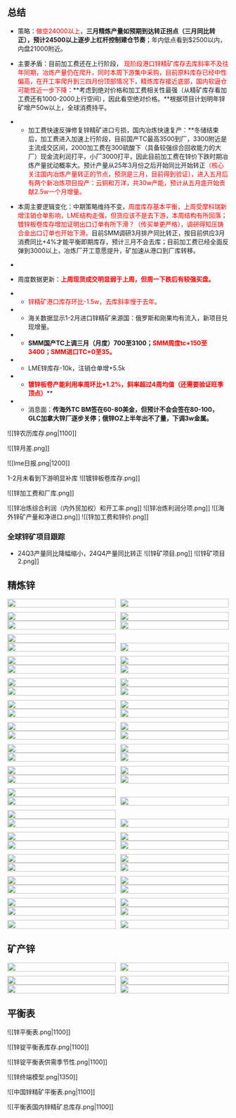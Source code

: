 ## 总结

- 策略：<font color = red>做空24000以上</font>，**三月精炼产量如预期到达转正拐点（三月同比转正），预计24500以上逐步上杠杆控制建仓节奏</font>**；年内低点看到$2500以内，内盘21000附近。
- 主要矛盾：目前加工费还在上行阶段， <font color = red>现阶段港口锌精矿库存去库斜率不及往年同期，冶炼产量仍在爬升，同时本周下游集中采购，目前原料库存已经中性偏高，在开工率爬升到三四月份顶部情况下，精炼库存接近底部，国内软逼仓可能性近一步下降</font>：**考虑到绝对价格和加工费相关性最强（从精矿库存看加工费还有1000-2000上行空间），因此看空绝对价格。**根据项目计划明年锌矿增产50w以上，全球消费持平。

- - 加工费快速反弹修复锌精矿进口亏损，国内冶炼快速复产：**冬储结束后，加工费进入加速上行阶段，目前国产TC最高3500到厂，3300附近是主流成交区间，2000加工费在300硫酸下（具备较强综合回收能力的大厂）现金流利润打平，小厂3000打平，因此目前加工费在锌价下跌时期冶炼产量扰动概率大。预计产量从25年3月份之后开始同比开始转正<font color = red>（核心关注国内冶炼产量转正的节点，预测是三月，目前得到验证），进入五月后有两个新冶炼项目投产：云铜和万洋，共30w产能，预计从五月底开始贡献2.5w一个月增量。</font>


- 本周主要逻辑变化：中期策略维持不变，<font color = red>周度库存基本平衡，上周受摩科瑞新增注销仓单影响，LME结构走强，但货应该不是去下游，本周结构有所回落；镀锌板卷库存增加证明出口订单有所下滑？（传买单更严格），调研得知压铸合金出口订单也开始下滑。</font>目前SMM调研3月排产同比转正，按目前供应3月消费同比+4%才能平衡即期库存，预计三月不会去库；目前加工费已经全面反弹到3000以上，冶炼厂开工意愿提升，矿加速从港口到厂库转移。
- 
- 周度数据更新：<font color = red>**上周现货成交明显弱于上周，但周一下跌后有较强买盘。**</font>
- - <font color = red>锌精矿港口库存环比-1.5w，去库斜率慢于去年。</font>
- - 海关数据显示1-2月进口锌精矿来源国：俄罗斯和刚果均有流入，新项目兑现增量。
- - **SMM国产TC上调三月（月度）700至3100；<font color = red>SMM周度tc+150至3400；SMM进口TC+0至35。**</font>
- - LME锌库存-10k，注销仓单增+5.5k
- - <font color = red>**镀锌板卷产能利用率周环比+1.2%，斜率超过4周均值（还需要验证旺季顶点）**</font>**

- - 消息面：**传海外TC BM签在60-80美金，但预计不会会签在80-100，GLC加拿大锌厂逐步关停；俄锌OZ上半年出不了量，下调3w金属。**


![[锌农历库存.png|1100]]

<div STYLE="page-break-after: always;"></div>

![[锌月差.png]]

<div STYLE="page-break-after: always;"></div>

![[lme日报.png|1200]]
<div STYLE="page-break-after: always;"></div>

1-2月未看到下游明显补库
![[镀锌板卷库存.png]]

![[锌加工费和厂库.png]]

![[锌冶炼综合利润（内外贸加权）和开工率.png]]
![[锌冶炼利润分项.png]]
![[海外锌矿产量和净进口.png]]
![[锌加工费和锌价.png]]




### 全球锌矿项目跟踪
- 24Q3产量同比降幅缩小，24Q4产量同比转正
![[锌矿项目.png]]
![[锌矿项目2.png]]

<div STYLE="page-break-after: always;"></div>

## 精炼锌

<div style="display: grid; grid-template-columns: repeat(2, 1fr); gap: 10px; page-break-after: always;">
  <img src="SMM七地锌锭周度库存.png" style="width: 100%;"/>
  <img src="SMM上海、广东、天津三地锌锭周度库存.png" style="width: 100%;"/>
  <img src="锌矿出港：港口汇总.png" style="width: 100%;"/>
  <img src="Mysteel锌精矿：港口库存：中国.png" style="width: 100%;"/>
</div>

<div style="display: grid; grid-template-columns: repeat(2, 1fr); gap: 10px; page-break-after: always;">
  <img src="LME锌0-3.png" style="width: 100%;"/>
  <img src="lme锌库存.png" style="width: 100%;"/>
  <img src="LME锌注销仓单.png" style="width: 100%;"/>  
</div>

<div style="display: grid; grid-template-columns: repeat(2, 1fr); gap: 10px; page-break-after: always;">
  <img src="镀锌板卷：钢铁企业：产量：中国：周.png" style="width: 100%;"/>
  <img src="镀锌板卷：钢铁企业：产能利用率：周.png" style="width: 100%;"/>
  <img src="镀锌板卷：钢铁企业：开工率：周.png" style="width: 100%;"/>  
  <img src="镀锌板卷：库存：中国：周.png" style="width: 100%;"/>
</div>

<div style="display: grid; grid-template-columns: repeat(2, 1fr); gap: 10px; page-break-after: always;">
  <img src="SMM压铸周度产量.png" style="width: 100%;"/>
  <img src="SMM压铸周度原料库存.png" style="width: 100%;"/>
  <img src="SMM压铸周度成品库存.png" style="width: 100%;"/>  
  <img src="SMM 氧化锌周度产量.png" style="width: 100%;"/>  
</div>

<div style="display: grid; grid-template-columns: repeat(2, 1fr); gap: 10px; page-break-after: always;">
  <img src="精炼锌进口盈亏.png" style="width: 100%;"/>
  <img src="锌沪伦比值.png" style="width: 100%;"/>
  <img src="锌精矿日度进口盈亏.png" style="width: 100%;"/>  
  <img src="SMM进口锌溢价：提单.png" style="width: 100%;"/>
</div>

<div style="display: grid; grid-template-columns: repeat(2, 1fr); gap: 10px; page-break-after: always;">
  <img src="上海锌锭现货10：15升贴水.png" style="width: 100%;"/>
  <img src="SMM天津锌锭10：15升贴水.png" style="width: 100%;"/>
  <img src="广东锌锭现货10：15升贴水.png" style="width: 100%;"/>  
  <img src="SMM锌锭溢价：宁波.png" style="width: 100%;"/>
</div>


<div style="display: grid; grid-template-columns: repeat(2, 1fr); gap: 10px; page-break-after: always;">
  <img src="SMM广东地区锌锭入库.png" style="width: 100%;"/>
  <img src="SMM广东地区锌锭出库.png" style="width: 100%;"/>
  <img src="SMM上海进口锌入库.png" style="width: 100%;"/>  
  <img src="SMM上海进口锌出库.png" style="width: 100%;"/>
</div>

<div style="display: grid; grid-template-columns: repeat(2, 1fr); gap: 10px; page-break-after: always;">
  <img src="SMM 镀锌周度开工率.png" style="width: 100%;"/>
  <img src="镀锌新样本开工率.png" style="width: 100%;"/>
  <img src="SMM 镀锌周度产量.png" style="width: 100%;"/>  
  <img src="镀锌_新样本原料库存.png" style="width: 100%;"/>
</div>

<div style="display: grid; grid-template-columns: repeat(2, 1fr); gap: 10px; page-break-after: always;">
  <img src="镀锌板卷：库存：中国：周.png" style="width: 100%;"/>
  <img src="镀锌板卷：钢铁企业：厂内库存：周.png" style="width: 100%;"/>
  <img src="镀锌管利润.png" style="width: 100%;"/>  
</div>



<div style="display: grid; grid-template-columns: repeat(2, 1fr); gap: 10px; page-break-after: always;">
  <img src="彩涂板卷：钢铁企业：产量：中国：周.png" style="width: 100%;"/>
  <img src="彩涂板卷：钢铁企业：产能利用率：中国：周.png" style="width: 100%;"/>
  <img src="彩涂板卷：钢铁企业：开工率：中国：周.png" style="width: 100%;"/>  
</div>

<div style="display: grid; grid-template-columns: repeat(2, 1fr); gap: 10px; page-break-after: always;">
  <img src="SMM镀锌板月度开工率.png" style="width: 100%;"/>
  <img src="SMM镀锌板月度开工率：预测值.png" style="width: 100%;"/>
  <img src="SMM镀锌板月度成品库存.png" style="width: 100%;"/>  
  <img src="镀锌板带：出口数量合计：月.png" style="width: 100%;"/>  
</div>

<div style="display: grid; grid-template-columns: repeat(2, 1fr); gap: 10px; page-break-after: always;">
  <img src="SMM镀锌板月度开工率.png" style="width: 100%;"/>
  <img src="SMM镀锌板月度开工率：预测值.png" style="width: 100%;"/>
  <img src="SMM镀锌板月度成品库存.png" style="width: 100%;"/>  
  <img src="镀锌板带：出口数量合计：月.png" style="width: 100%;"/>  
</div>


<div style="display: grid; grid-template-columns: repeat(2, 1fr); gap: 10px; page-break-after: always;">
  <img src="SMM锌锭月度产量.png" style="width: 100%;"/>
  <img src="SMM精炼锌月度总开工率.png" style="width: 100%;"/>
  <img src="冶炼厂热镀锌合金月度产量.png" style="width: 100%;"/>  
  <img src="冶炼厂压铸锌合金月度产量.png" style="width: 100%;"/>  
</div>


<div style="display: grid; grid-template-columns: repeat(2, 1fr); gap: 10px; page-break-after: always;">
  <img src="精炼锌企业生产利润.png" style="width: 100%;"/>
  <img src="锌精矿综合周度加工费：价格分享后.png" style="width: 100%;"/>
  <img src="SMM精炼锌冶炼厂月度原料库存金属量.png" style="width: 100%;"/>  
  <img src="SMM精炼锌冶炼厂月度成品库存.png" style="width: 100%;"/>  
</div>

<div style="display: grid; grid-template-columns: repeat(2, 1fr); gap: 10px; page-break-after: always;">
  <img src="中国精炼锌月度进口量.png" style="width: 100%;"/>
  <img src="中国精炼锌月度出口量.png" style="width: 100%;"/>
  <img src="SMM精炼锌冶炼厂月度原料库存金属量.png" style="width: 100%;"/>  
  <img src="SMM精炼锌冶炼厂月度成品库存.png" style="width: 100%;"/>  
</div>

## 矿产锌

<div style="display: grid; grid-template-columns: repeat(2, 1fr); gap: 10px; page-break-after: always;">
  <img src="Zn50国产TC：周：平均价.png" style="width: 100%;"/>
  <img src="Zn50进口TC：周：平均价.png" style="width: 100%;"/>
  <img src="锌精矿企业生产利润.png" style="width: 100%;"/>  
  <img src="SMM精炼锌冶炼厂月度原料库存金属量.png" style="width: 100%;"/>  
</div>

<div style="display: grid; grid-template-columns: repeat(2, 1fr); gap: 10px; page-break-after: always;">
  <img src="SMM锌精矿新样本产量.png" style="width: 100%;"/>
  <img src="SMM锌精矿老样本月度全国开工率.png" style="width: 100%;"/>
</div>


## 平衡表

![[锌平衡表.png|1100]]

<div STYLE="page-break-after: always;"></div>


![[锌锭平衡表库存.png|1100]]

<div STYLE="page-break-after: always;"></div>


![[锌锭平衡表供需季节性.png|1100]]

<div STYLE="page-break-after: always;"></div>

![[锌终端模型.png|1350]]

<div STYLE="page-break-after: always;"></div>

![[中国锌精矿平衡表.png|1100]]

<div STYLE="page-break-after: always;"></div>

![[平衡表国内锌精矿总库存.png|1100]]

<div STYLE="page-break-after: always;"></div>

